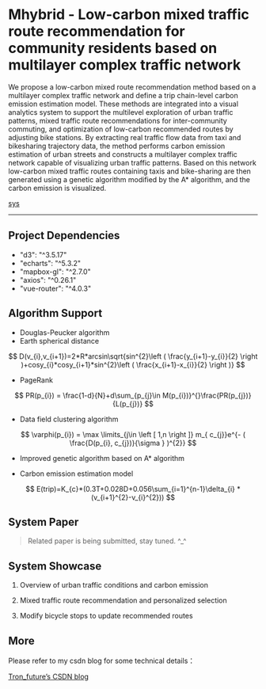 <!--
 * @Author: tron 1285771266@qq.com
 * @Date: 2022-02-27 20:27:24
 * @LastEditors: tron 1285771266@qq.com
 * @LastEditTime: 2022-08-07 13:26:58
 * @FilePath: \mhybrid\README.md
 * @Description: 这是默认设置,请设置`customMade`, 打开koroFileHeader查看配置 进行设置: https://github.com/OBKoro1/koro1FileHeader/wiki/%E9%85%8D%E7%BD%AE
-->
# Mhybrid - Low-carbon mixed traffic route recommendation for community residents based on multilayer complex traffic network

We propose a low-carbon mixed route recommendation method based on a multilayer complex traffic network and define a trip chain-level carbon emission estimation model. These methods are integrated into a visual analytics system to support the multilevel exploration of urban traffic patterns, mixed traffic route recommendations for inter-community commuting, and optimization of low-carbon recommended routes by adjusting bike stations. By extracting real traffic flow data from taxi and bikesharing trajectory data, the method performs carbon emission estimation of urban streets and constructs a multilayer complex traffic network capable of visualizing urban traffic patterns. Based on this network low-carbon mixed traffic routes containing taxis and bike-sharing are then generated using a genetic algorithm modified by the A* algorithm, and the carbon emission is visualized.

[sys](https://github.com/Tron-G/mhybrid/blob/dev/sys.png)

***

## Project Dependencies
* "d3": "^3.5.17"
* "echarts": "^5.3.2"
* "mapbox-gl": "^2.7.0"
* "axios": "^0.26.1"
* "vue-router": "^4.0.3"

## Algorithm Support

*  Douglas-Peucker algorithm
*  Earth spherical distance

$$ D(v_{i},v_{i+1})=2*R*arcsin\sqrt{sin^{2}\left ( \frac{y_{i+1}-y_{i}}{2} \right )+cosy_{i}*cosy_{i+1}*sin^{2}\left ( \frac{x_{i+1}-x_{i}}{2} \right )} $$

* PageRank

$$ PR(p_{i}) = \frac{1-d}{N}+d\sum_{p_{j}\in M(p_{i})}^{}\frac{PR(p_{j})}{L(p_{j})} $$

* Data field clustering algorithm

$$ \varphi(p_{i}) = \max \limits_{j\in \left [ 1,n \right ]} m_{ c_{j}}e^{- ( \frac{D(p_{i}, c_{j})}{\sigma } )^{2}} $$

* Improved genetic algorithm based on A* algorithm

* Carbon emission estimation model

$$ E(trip)=K_{c}*(0.3T+0.028D+0.056\sum_{i=1}^{n-1}\delta_{i} *(v_{i+1}^{2}-v_{i}^{2})) $$

## System Paper
>Related paper is being submitted, stay tuned. ^_^


## System Showcase

1. Overview of urban traffic conditions and carbon emission



2. Mixed traffic route recommendation and personalized selection


3. Modify bicycle stops to update recommended routes


## More
Please refer to my csdn blog for some technical details：

[Tron_future’s CSDN blog](https://blog.csdn.net/Tron_future/article/details/123806812?spm=1001.2014.3001.5501)
